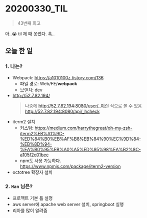 # 20200330_TIL

> 43번째 회고  

아..😭 til 제 때 못썼다. 흑..   



## 오늘 한 일

### 1. 나는?
- Webpack: https://a1010100z.tistory.com/136  
  - 파일 경로: Web/FE/**webpack**  
  - 브랜치: dev  
- http://52.7.82.194/  
  > 나중에 http://52.7.82.194:8080/user/..이런 식으로 볼 수 있음  
  > http://52.7.82.194:8080/api/_hcheck
- iterm2 설치  
  - 커스텀: https://medium.com/harrythegreat/oh-my-zsh-iterm2%EB%A1%9C-%ED%84%B0%EB%AF%B8%EB%84%90%EC%9D%84-%EB%8D%94-%EA%B0%95%EB%A0%A5%ED%95%98%EA%B2%8C-a105f2c01bec  
  - npm도 사용 가능하다.  
  https://www.npmjs.com/package/iterm2-version
- octotree 확장자 설치  

### 2. `Han` 님은?
- 프로젝트 기본 틀 설정
- aws server에 apache web server 설치, springboot 실행
- 리아를 많이 알려줌